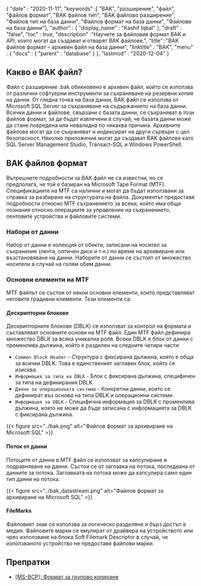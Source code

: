 {
  "date" : "2020-11-11",
  "keywords" :[ "BAK", "разширение", "файл", "файлов формат", "BAK файлов тип", "BAK файлово разширение", "Файлов тип на база данни", "Файлов формат на база данни", "Файлове на база данни"],
  "author" : {
    "display_name" : "Kashif Iqbal"
},
  "draft" : "false",
  "toc" : true,
  "description" :"Научете за файловия формат BAK и API, които могат да създават и отварят BAK файлове.",
  "title" :"BAK файлов формат – архивен файл на база данни",
  "linktitle" : "BAK",
  "menu" : {
    "docs" : {
      "parent" : "database"
}
},
  "lastmod" : "2020-12-04"
}

## Какво е BAK файл?

Файл с разширение .bak обикновено е архивен файл, който се използва от различни софтуерни инструменти за съхраняване на резервни копия на данни. От гледна точка на база данни, BAK файл се използва от Microsoft SQL Server за съхраняване на съдържанието на база данни. Всички данни и файлове, свързани с базата данни, се съхраняват в този файлов формат, за да бъдат извлечени в случай, че базата данни може да стане повредена или невалидна по някаква причина. Архивните файлове могат да се съхраняват и индексират на други сървъри с цел безопасност. Няколко приложения могат да създават BAK файлове като SQL Server Management Studio, Transact-SQL и Windows PowerShell.

## BAK файлов формат

Вътрешните подробности за BAK файл не са известни, но се предполага, че той е базиран на Microsoft Tape Format (MTF). Спецификациите на MTF са налични и могат да бъдат използвани за справка за разбиране на структурата на файла. Документът предоставя подробности относно MTF съхранението за всеки, който има общи познания относно операциите за управление на съхранението, лентовите устройства и файловите системи.

### Набори от данни

Набор от данни е колекция от обекти, записани на носител за съхранение (лента, оптичен диск и т.н.) по време на архивиране или възстановяване на данни. Наборите от данни се състоят от множество носители в случай на голям обем данни.

### Основни елементи на MTF

MTF файлът се състои от някои основни елементи, които представляват неговите градивни елементи. Тези елементи са:

#### Дескрипторни блокове

Дескрипторните блокове (DBLK) се използват за контрол на формата и съставляват основните основи на MTF файл. Един MTF файл дефинира множество DBLK за всяка уникална роля. Всеки DBLK е блок от данни с променлива дължина, който е разделен на следните четири части:

* `Common Block Header` - Структура с фиксирана дължина, която е обща за всички DBLK. Това е единственият заглавен блок, който се изисква.
* `Информация за типа на DBLK` - Блок с фиксирана дължина, специфичен за типа на дефинирания DBLK
* `Данни за операционната система` - Конкретни данни, които се дефинират въз основа на типа DBLK и операционни системи
* `Информация за DBLK` - Специфична информация за DBLK с променлива дължина, която не може да бъде записана с информацията за DBLK с фиксирана дължина.

 {{< figure src="../bak.png" alt="Файлов формат за архивиране на Microsoft SQL" >}}

#### Поток от данни

Потоците от данни в MTF файл се използват за капсулиране и подравняване на данни. Състои се от заглавка на потока, последвана от данните за потока. Заглавката на потока може да капсулира само един тип данни на потока.

{{< figure src="../bak_datastream.png" alt="Файлов формат за архивиране на Microsoft SQL" >}}

#### FileMarks

Файловият знак се използва за логическо разделяне и бърз достъп в медия. Файловите марки се емулират от драйвера на устройството или чрез използване на блока Soft Filemark Descriptor в случай, че използваното устройство не предоставя файлови марки.

## Препратки ##

* [[MS-BCP]: Формат за групово копиране](https://learn.microsoft.com/en-us/openspecs/sql_data_portability/ms-bcp/54965c4d-34c7-400d-b970-1007984315a5)


